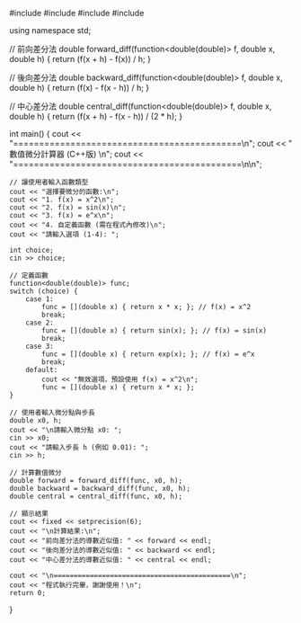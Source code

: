 #include <iostream>
#include <cmath>
#include <iomanip>
#include <functional>

using namespace std;

// 前向差分法
double forward_diff(function<double(double)> f, double x, double h) {
    return (f(x + h) - f(x)) / h;
}

// 後向差分法
double backward_diff(function<double(double)> f, double x, double h) {
    return (f(x) - f(x - h)) / h;
}

// 中心差分法
double central_diff(function<double(double)> f, double x, double h) {
    return (f(x + h) - f(x - h)) / (2 * h);
}

int main() {
    cout << "============================================\n";
    cout << "        數值微分計算器 (C++版)              \n";
    cout << "============================================\n\n";

    // 讓使用者輸入函數類型
    cout << "選擇要微分的函數:\n";
    cout << "1. f(x) = x^2\n";
    cout << "2. f(x) = sin(x)\n";
    cout << "3. f(x) = e^x\n";
    cout << "4. 自定義函數 (需在程式內修改)\n";
    cout << "請輸入選項 (1-4): ";
    
    int choice;
    cin >> choice;

    // 定義函數
    function<double(double)> func;
    switch (choice) {
        case 1:
            func = [](double x) { return x * x; }; // f(x) = x^2
            break;
        case 2:
            func = [](double x) { return sin(x); }; // f(x) = sin(x)
            break;
        case 3:
            func = [](double x) { return exp(x); }; // f(x) = e^x
            break;
        default:
            cout << "無效選項，預設使用 f(x) = x^2\n";
            func = [](double x) { return x * x; };
    }

    // 使用者輸入微分點與步長
    double x0, h;
    cout << "\n請輸入微分點 x0: ";
    cin >> x0;
    cout << "請輸入步長 h (例如 0.01): ";
    cin >> h;

    // 計算數值微分
    double forward = forward_diff(func, x0, h);
    double backward = backward_diff(func, x0, h);
    double central = central_diff(func, x0, h);

    // 顯示結果
    cout << fixed << setprecision(6);
    cout << "\n計算結果:\n";
    cout << "前向差分法的導數近似值: " << forward << endl;
    cout << "後向差分法的導數近似值: " << backward << endl;
    cout << "中心差分法的導數近似值: " << central << endl;

    cout << "\n============================================\n";
    cout << "程式執行完畢，謝謝使用！\n";
    return 0;
}
